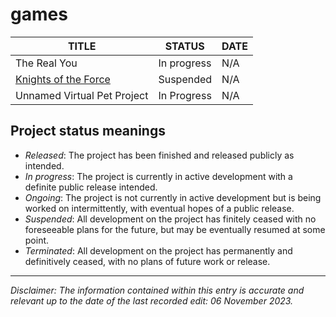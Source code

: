 # games

| TITLE                      | STATUS      | DATE |
|----------------------------|-------------|--------------------|
| The Real You | In progress | N/A |
| [Knights of the Force](https://www.roblox.com/games/14258959862/ALPHA-Knights-of-the-Force) | Suspended | N/A |
| Unnamed Virtual Pet Project | In Progress | N/A |

## Project status meanings

* *Released*: The project has been finished and released publicly as intended.
* *In progress*: The project is currently in active development with a definite public release intended.
* *Ongoing*: The project is not currently in active development but is being worked on intermittently, with eventual hopes of a public release.
* *Suspended*: All development on the project has finitely ceased with no foreseeable plans for the future, but may be eventually resumed at some point.
* *Terminated*: All development on the project has permanently and definitively ceased, with no plans of future work or release.

---

*Disclaimer: The information contained within this entry is accurate and relevant up to the date of the last recorded edit: 06 November 2023.*

 
